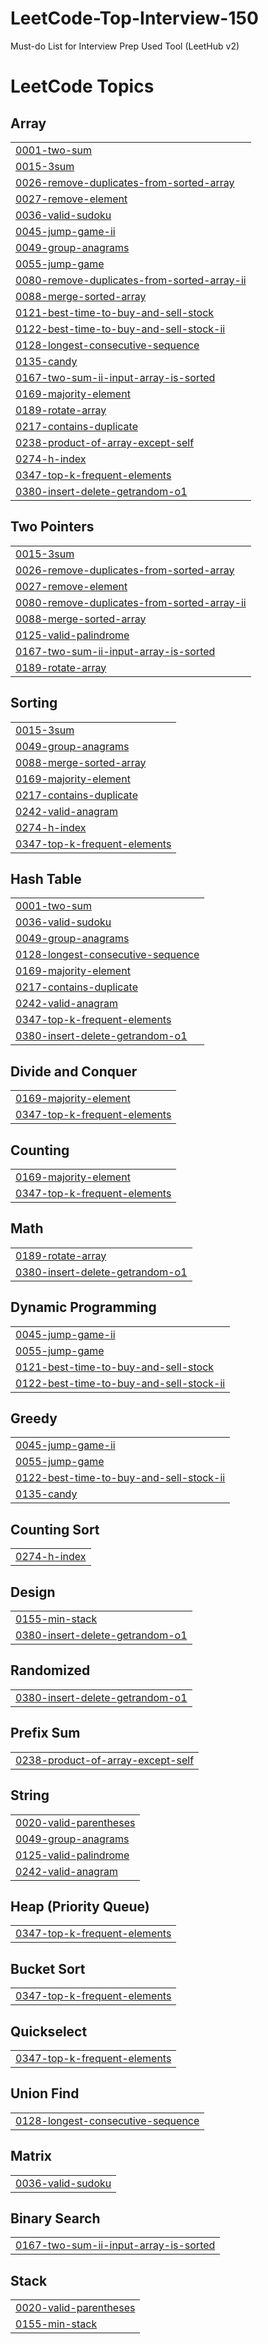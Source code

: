 # LeetCode-Top-Interview-150
Must-do List for Interview Prep 
Used Tool (LeetHub v2)

<!---LeetCode Topics Start-->
# LeetCode Topics
## Array
|  |
| ------- |
| [0001-two-sum](https://github.com/algoriminseo/LeetCode-Top-Interview-150/tree/master/0001-two-sum) |
| [0015-3sum](https://github.com/algoriminseo/LeetCode-Top-Interview-150/tree/master/0015-3sum) |
| [0026-remove-duplicates-from-sorted-array](https://github.com/algoriminseo/LeetCode-Top-Interview-150/tree/master/0026-remove-duplicates-from-sorted-array) |
| [0027-remove-element](https://github.com/algoriminseo/LeetCode-Top-Interview-150/tree/master/0027-remove-element) |
| [0036-valid-sudoku](https://github.com/algoriminseo/LeetCode-Top-Interview-150/tree/master/0036-valid-sudoku) |
| [0045-jump-game-ii](https://github.com/algoriminseo/LeetCode-Top-Interview-150/tree/master/0045-jump-game-ii) |
| [0049-group-anagrams](https://github.com/algoriminseo/LeetCode-Top-Interview-150/tree/master/0049-group-anagrams) |
| [0055-jump-game](https://github.com/algoriminseo/LeetCode-Top-Interview-150/tree/master/0055-jump-game) |
| [0080-remove-duplicates-from-sorted-array-ii](https://github.com/algoriminseo/LeetCode-Top-Interview-150/tree/master/0080-remove-duplicates-from-sorted-array-ii) |
| [0088-merge-sorted-array](https://github.com/algoriminseo/LeetCode-Top-Interview-150/tree/master/0088-merge-sorted-array) |
| [0121-best-time-to-buy-and-sell-stock](https://github.com/algoriminseo/LeetCode-Top-Interview-150/tree/master/0121-best-time-to-buy-and-sell-stock) |
| [0122-best-time-to-buy-and-sell-stock-ii](https://github.com/algoriminseo/LeetCode-Top-Interview-150/tree/master/0122-best-time-to-buy-and-sell-stock-ii) |
| [0128-longest-consecutive-sequence](https://github.com/algoriminseo/LeetCode-Top-Interview-150/tree/master/0128-longest-consecutive-sequence) |
| [0135-candy](https://github.com/algoriminseo/LeetCode-Top-Interview-150/tree/master/0135-candy) |
| [0167-two-sum-ii-input-array-is-sorted](https://github.com/algoriminseo/LeetCode-Top-Interview-150/tree/master/0167-two-sum-ii-input-array-is-sorted) |
| [0169-majority-element](https://github.com/algoriminseo/LeetCode-Top-Interview-150/tree/master/0169-majority-element) |
| [0189-rotate-array](https://github.com/algoriminseo/LeetCode-Top-Interview-150/tree/master/0189-rotate-array) |
| [0217-contains-duplicate](https://github.com/algoriminseo/LeetCode-Top-Interview-150/tree/master/0217-contains-duplicate) |
| [0238-product-of-array-except-self](https://github.com/algoriminseo/LeetCode-Top-Interview-150/tree/master/0238-product-of-array-except-self) |
| [0274-h-index](https://github.com/algoriminseo/LeetCode-Top-Interview-150/tree/master/0274-h-index) |
| [0347-top-k-frequent-elements](https://github.com/algoriminseo/LeetCode-Top-Interview-150/tree/master/0347-top-k-frequent-elements) |
| [0380-insert-delete-getrandom-o1](https://github.com/algoriminseo/LeetCode-Top-Interview-150/tree/master/0380-insert-delete-getrandom-o1) |
## Two Pointers
|  |
| ------- |
| [0015-3sum](https://github.com/algoriminseo/LeetCode-Top-Interview-150/tree/master/0015-3sum) |
| [0026-remove-duplicates-from-sorted-array](https://github.com/algoriminseo/LeetCode-Top-Interview-150/tree/master/0026-remove-duplicates-from-sorted-array) |
| [0027-remove-element](https://github.com/algoriminseo/LeetCode-Top-Interview-150/tree/master/0027-remove-element) |
| [0080-remove-duplicates-from-sorted-array-ii](https://github.com/algoriminseo/LeetCode-Top-Interview-150/tree/master/0080-remove-duplicates-from-sorted-array-ii) |
| [0088-merge-sorted-array](https://github.com/algoriminseo/LeetCode-Top-Interview-150/tree/master/0088-merge-sorted-array) |
| [0125-valid-palindrome](https://github.com/algoriminseo/LeetCode-Top-Interview-150/tree/master/0125-valid-palindrome) |
| [0167-two-sum-ii-input-array-is-sorted](https://github.com/algoriminseo/LeetCode-Top-Interview-150/tree/master/0167-two-sum-ii-input-array-is-sorted) |
| [0189-rotate-array](https://github.com/algoriminseo/LeetCode-Top-Interview-150/tree/master/0189-rotate-array) |
## Sorting
|  |
| ------- |
| [0015-3sum](https://github.com/algoriminseo/LeetCode-Top-Interview-150/tree/master/0015-3sum) |
| [0049-group-anagrams](https://github.com/algoriminseo/LeetCode-Top-Interview-150/tree/master/0049-group-anagrams) |
| [0088-merge-sorted-array](https://github.com/algoriminseo/LeetCode-Top-Interview-150/tree/master/0088-merge-sorted-array) |
| [0169-majority-element](https://github.com/algoriminseo/LeetCode-Top-Interview-150/tree/master/0169-majority-element) |
| [0217-contains-duplicate](https://github.com/algoriminseo/LeetCode-Top-Interview-150/tree/master/0217-contains-duplicate) |
| [0242-valid-anagram](https://github.com/algoriminseo/LeetCode-Top-Interview-150/tree/master/0242-valid-anagram) |
| [0274-h-index](https://github.com/algoriminseo/LeetCode-Top-Interview-150/tree/master/0274-h-index) |
| [0347-top-k-frequent-elements](https://github.com/algoriminseo/LeetCode-Top-Interview-150/tree/master/0347-top-k-frequent-elements) |
## Hash Table
|  |
| ------- |
| [0001-two-sum](https://github.com/algoriminseo/LeetCode-Top-Interview-150/tree/master/0001-two-sum) |
| [0036-valid-sudoku](https://github.com/algoriminseo/LeetCode-Top-Interview-150/tree/master/0036-valid-sudoku) |
| [0049-group-anagrams](https://github.com/algoriminseo/LeetCode-Top-Interview-150/tree/master/0049-group-anagrams) |
| [0128-longest-consecutive-sequence](https://github.com/algoriminseo/LeetCode-Top-Interview-150/tree/master/0128-longest-consecutive-sequence) |
| [0169-majority-element](https://github.com/algoriminseo/LeetCode-Top-Interview-150/tree/master/0169-majority-element) |
| [0217-contains-duplicate](https://github.com/algoriminseo/LeetCode-Top-Interview-150/tree/master/0217-contains-duplicate) |
| [0242-valid-anagram](https://github.com/algoriminseo/LeetCode-Top-Interview-150/tree/master/0242-valid-anagram) |
| [0347-top-k-frequent-elements](https://github.com/algoriminseo/LeetCode-Top-Interview-150/tree/master/0347-top-k-frequent-elements) |
| [0380-insert-delete-getrandom-o1](https://github.com/algoriminseo/LeetCode-Top-Interview-150/tree/master/0380-insert-delete-getrandom-o1) |
## Divide and Conquer
|  |
| ------- |
| [0169-majority-element](https://github.com/algoriminseo/LeetCode-Top-Interview-150/tree/master/0169-majority-element) |
| [0347-top-k-frequent-elements](https://github.com/algoriminseo/LeetCode-Top-Interview-150/tree/master/0347-top-k-frequent-elements) |
## Counting
|  |
| ------- |
| [0169-majority-element](https://github.com/algoriminseo/LeetCode-Top-Interview-150/tree/master/0169-majority-element) |
| [0347-top-k-frequent-elements](https://github.com/algoriminseo/LeetCode-Top-Interview-150/tree/master/0347-top-k-frequent-elements) |
## Math
|  |
| ------- |
| [0189-rotate-array](https://github.com/algoriminseo/LeetCode-Top-Interview-150/tree/master/0189-rotate-array) |
| [0380-insert-delete-getrandom-o1](https://github.com/algoriminseo/LeetCode-Top-Interview-150/tree/master/0380-insert-delete-getrandom-o1) |
## Dynamic Programming
|  |
| ------- |
| [0045-jump-game-ii](https://github.com/algoriminseo/LeetCode-Top-Interview-150/tree/master/0045-jump-game-ii) |
| [0055-jump-game](https://github.com/algoriminseo/LeetCode-Top-Interview-150/tree/master/0055-jump-game) |
| [0121-best-time-to-buy-and-sell-stock](https://github.com/algoriminseo/LeetCode-Top-Interview-150/tree/master/0121-best-time-to-buy-and-sell-stock) |
| [0122-best-time-to-buy-and-sell-stock-ii](https://github.com/algoriminseo/LeetCode-Top-Interview-150/tree/master/0122-best-time-to-buy-and-sell-stock-ii) |
## Greedy
|  |
| ------- |
| [0045-jump-game-ii](https://github.com/algoriminseo/LeetCode-Top-Interview-150/tree/master/0045-jump-game-ii) |
| [0055-jump-game](https://github.com/algoriminseo/LeetCode-Top-Interview-150/tree/master/0055-jump-game) |
| [0122-best-time-to-buy-and-sell-stock-ii](https://github.com/algoriminseo/LeetCode-Top-Interview-150/tree/master/0122-best-time-to-buy-and-sell-stock-ii) |
| [0135-candy](https://github.com/algoriminseo/LeetCode-Top-Interview-150/tree/master/0135-candy) |
## Counting Sort
|  |
| ------- |
| [0274-h-index](https://github.com/algoriminseo/LeetCode-Top-Interview-150/tree/master/0274-h-index) |
## Design
|  |
| ------- |
| [0155-min-stack](https://github.com/algoriminseo/LeetCode-Top-Interview-150/tree/master/0155-min-stack) |
| [0380-insert-delete-getrandom-o1](https://github.com/algoriminseo/LeetCode-Top-Interview-150/tree/master/0380-insert-delete-getrandom-o1) |
## Randomized
|  |
| ------- |
| [0380-insert-delete-getrandom-o1](https://github.com/algoriminseo/LeetCode-Top-Interview-150/tree/master/0380-insert-delete-getrandom-o1) |
## Prefix Sum
|  |
| ------- |
| [0238-product-of-array-except-self](https://github.com/algoriminseo/LeetCode-Top-Interview-150/tree/master/0238-product-of-array-except-self) |
## String
|  |
| ------- |
| [0020-valid-parentheses](https://github.com/algoriminseo/LeetCode-Top-Interview-150/tree/master/0020-valid-parentheses) |
| [0049-group-anagrams](https://github.com/algoriminseo/LeetCode-Top-Interview-150/tree/master/0049-group-anagrams) |
| [0125-valid-palindrome](https://github.com/algoriminseo/LeetCode-Top-Interview-150/tree/master/0125-valid-palindrome) |
| [0242-valid-anagram](https://github.com/algoriminseo/LeetCode-Top-Interview-150/tree/master/0242-valid-anagram) |
## Heap (Priority Queue)
|  |
| ------- |
| [0347-top-k-frequent-elements](https://github.com/algoriminseo/LeetCode-Top-Interview-150/tree/master/0347-top-k-frequent-elements) |
## Bucket Sort
|  |
| ------- |
| [0347-top-k-frequent-elements](https://github.com/algoriminseo/LeetCode-Top-Interview-150/tree/master/0347-top-k-frequent-elements) |
## Quickselect
|  |
| ------- |
| [0347-top-k-frequent-elements](https://github.com/algoriminseo/LeetCode-Top-Interview-150/tree/master/0347-top-k-frequent-elements) |
## Union Find
|  |
| ------- |
| [0128-longest-consecutive-sequence](https://github.com/algoriminseo/LeetCode-Top-Interview-150/tree/master/0128-longest-consecutive-sequence) |
## Matrix
|  |
| ------- |
| [0036-valid-sudoku](https://github.com/algoriminseo/LeetCode-Top-Interview-150/tree/master/0036-valid-sudoku) |
## Binary Search
|  |
| ------- |
| [0167-two-sum-ii-input-array-is-sorted](https://github.com/algoriminseo/LeetCode-Top-Interview-150/tree/master/0167-two-sum-ii-input-array-is-sorted) |
## Stack
|  |
| ------- |
| [0020-valid-parentheses](https://github.com/algoriminseo/LeetCode-Top-Interview-150/tree/master/0020-valid-parentheses) |
| [0155-min-stack](https://github.com/algoriminseo/LeetCode-Top-Interview-150/tree/master/0155-min-stack) |
<!---LeetCode Topics End-->
